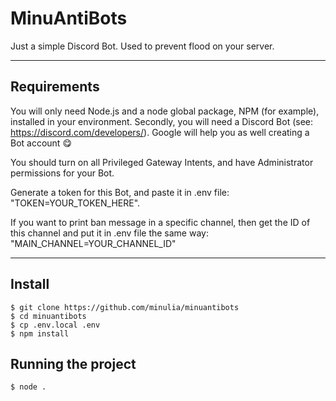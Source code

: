 # MinuAntiBots
Just a simple Discord Bot.
Used to prevent flood on your server.

---
## Requirements

You will only need Node.js and a node global package, NPM (for example), installed in your environment.
Secondly, you will need a Discord Bot (see: https://discord.com/developers/). Google will help you as well creating a Bot account 😋

You should turn on all Privileged Gateway Intents, and have Administrator permissions for your Bot.

Generate a token for this Bot, and paste it in .env file: "TOKEN=YOUR_TOKEN_HERE".

If you want to print ban message in a specific channel, then get the ID of this channel and put it in .env file the same way: "MAIN_CHANNEL=YOUR_CHANNEL_ID"

---

## Install

    $ git clone https://github.com/minulia/minuantibots
    $ cd minuantibots
    $ cp .env.local .env
    $ npm install

## Running the project

    $ node .
